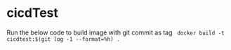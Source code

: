 # cicdTest

Run the below code to build image with git commit as tag
``` docker build -t cicdtest:$(git log -1 --format=%h) .```
